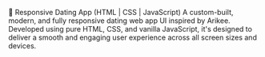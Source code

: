 💖 Responsive Dating App (HTML | CSS | JavaScript)
A custom-built, modern, and fully responsive dating web app UI inspired by Arikee. Developed using pure HTML, CSS, and vanilla JavaScript, it's designed to deliver a smooth and engaging user experience across all screen sizes and devices.

